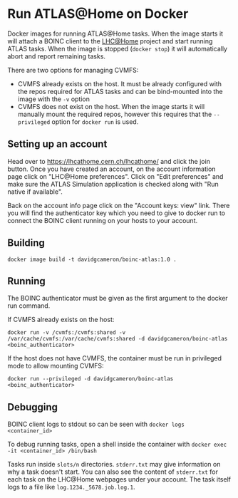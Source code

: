 Run ATLAS@Home on Docker
========================

Docker images for running ATLAS@Home tasks. When the image starts it will attach a BOINC client to the [LHC@Home](https://lhcathome.cern.ch/lhcathome/) project and start running ATLAS tasks. When the image is stopped (`docker stop`) it will automatically abort and report remaining tasks.

There are two options for managing CVMFS:
* CVMFS already exists on the host. It must be already configured with the repos required for ATLAS tasks and can be bind-mounted into the image with the `-v` option
* CVMFS does not exist on the host. When the image starts it will manually mount the required repos, however this requires that the `--privileged` option for `docker run` is used.

Setting up an account
---------------------

Head over to https://lhcathome.cern.ch/lhcathome/ and click the join button. Once you have created an account, on the account information page click on "LHC@Home preferences". Click on "Edit preferences" and make sure the ATLAS Simulation application is checked along with "Run native if available".

Back on the account info page click on the "Account keys: view" link. There you will find the authenticator key which you need to give to docker run to connect the BOINC client running on your hosts to your account.

Building
--------

`docker image build -t davidgcameron/boinc-atlas:1.0 .`

Running
-------

The BOINC authenticator must be given as the first argument to the docker run command.

If CVMFS already exists on the host:

`docker run -v /cvmfs:/cvmfs:shared -v /var/cache/cvmfs:/var/cache/cvmfs:shared -d davidgcameron/boinc-atlas <boinc_authenticator>`

If the host does not have CVMFS, the container must be run in privileged mode to allow mounting CVMFS:

`docker run --privileged -d davidgcameron/boinc-atlas <boinc_authenticator>`

Debugging
---------

BOINC client logs to stdout so can be seen with `docker logs <container_id>`

To debug running tasks, open a shell inside the container with `docker exec -it <container_id> /bin/bash`

Tasks run inside `slots/n` directories. `stderr.txt` may give information on why a task doesn't start. You can also see the content of `stderr.txt` for each task on the LHC@Home webpages under your account. The task itself logs to a file like `log.1234._5678.job.log.1`.
